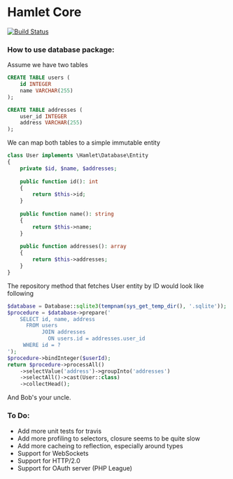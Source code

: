 Hamlet Core
===

[![Build Status](https://travis-ci.org/vasily-kartashov/hamlet-core.svg)](https://travis-ci.org/vasily-kartashov/hamlet-core)

### How to use database package:

Assume we have two tables 

```sql
CREATE TABLE users (
    id INTEGER
    name VARCHAR(255)
);

CREATE TABLE addresses (
    user_id INTEGER
    address VARCHAR(255)
);
```

We can map both tables to a simple immutable entity

```php
class User implements \Hamlet\Database\Entity
{
    private $id, $name, $addresses;
    
    public function id(): int 
    {
        return $this->id;
    }
    
    public function name(): string
    {
        return $this->name;
    }
    
    public function addresses(): array
    {
        return $this->addresses;
    }
}
```

The repository method that fetches User entity by ID would look like following
```php
$database = Database::sqlite3(tempnam(sys_get_temp_dir(), '.sqlite'));
$procedure = $database->prepare('
    SELECT id, name, address
      FROM users
           JOIN addresses
             ON users.id = addresses.user_id
     WHERE id = ?
');
$procedure->bindInteger($userId);
return $procedure->processAll()
    ->selectValue('address')->groupInto('addresses')
    ->selectAll()->cast(User::class)
    ->collectHead();
```

And Bob's your uncle.

### To Do:

* Add more unit tests for travis
* Add more profiling to selectors, closure seems to be quite slow
* Add more cacheing to reflection, especially around types
* Support for WebSockets
* Support for HTTP/2.0
* Support for OAuth server (PHP League)


